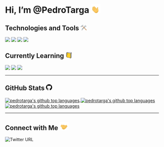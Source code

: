 # Hi, I’m @PedroTarga <img src="./media/waving-hand.gif" width="30px">

## Technologies and Tools <img src="./media/hammer-and-wrench.gif" width="20px">

![](https://img.shields.io/badge/Editor-VSCode-informational?style=flat&logo=visualstudiocode&logoColor=white&color=#61bb94)
![](https://img.shields.io/badge/Code-JavaScript-informational?style=flat&logo=javascript&logoColor=white&color=#61bb94)
![](https://img.shields.io/badge/Code-HTML-informational?style=flat&logo=html5&logoColor=white&color=#61bb94)
![](https://img.shields.io/badge/Code-CSS-informational?style=flat&logo=css3&logoColor=white&color=#61bb94)

## Currently Learning <img src="./media/books.gif" width="20px">

![](https://img.shields.io/badge/Code-Python-informational?style=flat&logo=python&logoColor=white&color=#61bb94)
![](https://img.shields.io/badge/Database-MySQL-informational?style=flat&logo=mysql&logoColor=white&color=#61bb94)
![](https://img.shields.io/badge/Backend-Node.js-informational?style=flat&logo=nodedotjs&logoColor=white&color=#61bb94)

---

## GitHub Stats <img src="./media/github.svg" width="20px"> 

<a href="https://github.com/PedroTarga">
<img height="140px" align="center" src="https://github-readme-stats.vercel.app/api?username=pedrotarga&theme=vue&hide=contribs,prs&show_icons=true&bg_color=white" alt="pedrotarga's github top languages" />
<img height="140px" align="center" src="https://github-readme-stats.vercel.app/api/wakatime?username=targapedro&theme=vue&bg_color=white" alt="pedrotarga's github top languages" />
<img height="140px" width="300px" align="center" src="https://github-readme-stats.vercel.app/api/top-langs/?username=pedrotarga&theme=vue&layout=compact&bg_color=white" alt="pedrotarga's github top languages" />
</a>

---

## Connect with Me <img src="./media/shaking-hands.gif" width="30px"> 


![Twitter URL](https://img.shields.io/twitter/url?&label=Twitter&url=https%3A%2F%2Ftwitter.com%2FTargePeter)
